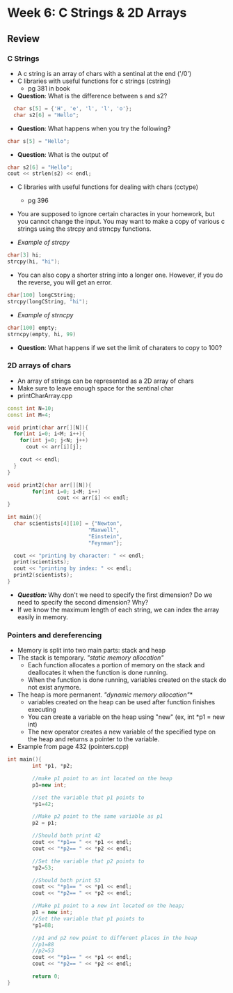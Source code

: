 # Week 6: C Strings & 2D Arrays

## Review

### C Strings
- A c string is an array of chars with a sentinal at the end ('/0')
- C libraries with useful functions for c strings (cstring)
  - pg 381 in book
- **Question**: What is the difference between s and s2?
```cpp
  char s[5] = {'H', 'e', 'l', 'l', 'o'};
  char s2[6] = "Hello";
  ```
- **Question**: What happens when you try the following?
```cpp
char s[5] = "Hello";
```

- **Question**: What is the output of 
```cpp
char s2[6] = "Hello";
cout << strlen(s2) << endl;
```
- C libraries with useful functions for dealing with chars (cctype)
  - pg 396

- You are supposed to ignore certain charactes in your homework, but you cannot change the input.  You may want to make a copy of various c strings using the strcpy and strncpy functions.  
- *Example of strcpy*
 ```cpp
char[3] hi;
strcpy(hi, "hi");
```
- You can also copy a shorter string into a longer one.  However, if you do the reverse, you will get an error.
 ```cpp
char[100] longCString;
strcpy(longCString, "hi");
```
- *Example of strncpy*
```cpp
char[100] empty;
strncpy(empty, hi, 99)
```
- **Question**: What happens if we set the limit of charaters to copy to 100?

### 2D arrays of chars

- An array of strings can be represented as a 2D array of chars
- Make sure to leave enough space for the sentinal char
- printCharArray.cpp
```cpp
const int N=10;
const int M=4;

void print(char arr[][N]){
  for(int i=0; i<M; i++){
    for(int j=0; j<N; j++)
      cout << arr[i][j];

    cout << endl;
  }
}

void print2(char arr[][N]){
        for(int i=0; i<M; i++)
                cout << arr[i] << endl;
}

int main(){
  char scientists[4][10] = {"Newton",
                          "Maxwell",
                          "Einstein",
                          "Feynman"};

  cout << "printing by character: " << endl;
  print(scientists);
  cout << "printing by index: " << endl;
  print2(scientists);
}
```
- ***Question:*** Why don't we need to specify the first dimension?  Do we need to specify the second dimension? Why?
- If we know the maximum length of each string, we can index the array easily in memory.

### Pointers and dereferencing

- Memory is split into two main parts: stack and heap
- The stack is temporary. *"static memory allocation"*
  - Each function allocates a portion of memory on the stack and deallocates it when the function is done running.
  - When the function is done running, variables created on the stack do not exist anymore.
- The heap is more permanent. *"dynamic memory allocation"**
  - variables created on the heap can be used after function finishes executing
  - You can create a variable on the heap using "new" (ex, int *p1 = new int)
  - The new operator creates a new variable of the specified type on the heap and returns a pointer to the variable.
- Example from page 432 (pointers.cpp)
```cpp
int main(){
        int *p1, *p2;

        //make p1 point to an int located on the heap
        p1=new int;

        //set the variable that p1 points to
        *p1=42;

        //Make p2 point to the same variable as p1
        p2 = p1;

        //Should both print 42
        cout << "*p1== " << *p1 << endl;
        cout << "*p2== " << *p2 << endl;

        //Set the variable that p2 points to
        *p2=53;

        //Should both print 53
        cout << "*p1== " << *p1 << endl;
        cout << "*p2== " << *p2 << endl;

        //Make p1 point to a new int located on the heap;
        p1 = new int;
        //Set the variable that p1 points to
        *p1=88;

        //p1 and p2 now point to different places in the heap
        //p1=88
        //p2=53
        cout << "*p1== " << *p1 << endl;
        cout << "*p2== " << *p2 << endl;

        return 0;
}
```
